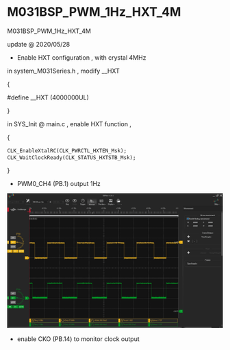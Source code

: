 # M031BSP_PWM_1Hz_HXT_4M
 M031BSP_PWM_1Hz_HXT_4M

update @ 2020/05/28

- Enable HXT configuration , with crystal 4MHz

in system_M031Series.h , modify __HXT

{

#define __HXT       (4000000UL) 

}

in SYS_Init @ main.c , enable HXT function ,

{

    CLK_EnableXtalRC(CLK_PWRCTL_HXTEN_Msk);	
    CLK_WaitClockReady(CLK_STATUS_HXTSTB_Msk);

}

- PWM0_CH4 (PB.1) output 1Hz 

![image](https://github.com/released/M031BSP_PWM_1Hz/blob/master/FREQ_1Hz_RESOLUTION_1K.jpg)

- enable CKO (PB.14) to monitor clock output
